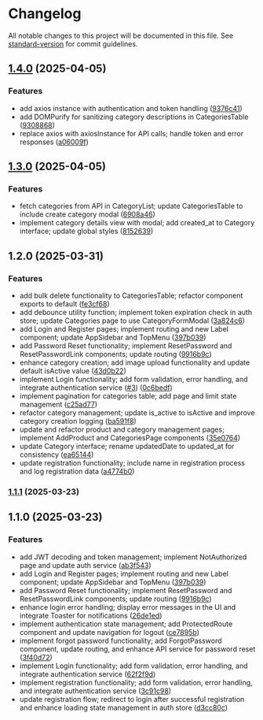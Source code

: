 # Changelog

All notable changes to this project will be documented in this file. See [standard-version](https://github.com/conventional-changelog/standard-version) for commit guidelines.

## [1.4.0](https://github.com/Temkum/sparrowcakes-cms/compare/v1.3.0...v1.4.0) (2025-04-05)


### Features

* add axios instance with authentication and token handling ([9376c41](https://github.com/Temkum/sparrowcakes-cms/commit/9376c41c2e593c992379855aed761c7ac13356fc))
* add DOMPurify for sanitizing category descriptions in CategoriesTable ([9308868](https://github.com/Temkum/sparrowcakes-cms/commit/9308868a451fa948d8ce980cc67aeb6f1245cba1))
* replace axios with axiosInstance for API calls; handle token and error responses ([a06009f](https://github.com/Temkum/sparrowcakes-cms/commit/a06009febb8d80581dbd73cfd412f004d50cb476))

## [1.3.0](https://github.com/Temkum/sparrowcakes-cms/compare/v1.2.0...v1.3.0) (2025-04-05)


### Features

* fetch categories from API in CategoryList; update CategoriesTable to include create category modal ([6908a46](https://github.com/Temkum/sparrowcakes-cms/commit/6908a46e5965bdc3421baf6d67c3dc434a600051))
* implement category details view with modal; add created_at to Category interface; update global styles ([8152639](https://github.com/Temkum/sparrowcakes-cms/commit/815263979460ad731a2d7a146b3000f8895f3e3e))

## 1.2.0 (2025-03-31)


### Features

* add bulk delete functionality to CategoriesTable; refactor component exports to default ([fe3cf68](https://github.com/Temkum/sparrowcakes-cms/commit/fe3cf68a776ba315bf5397d1cbc7cf37f5dbe5b2))
* add debounce utility function; implement token expiration check in auth store; update Categories page to use CategoryFormModal ([3a824c6](https://github.com/Temkum/sparrowcakes-cms/commit/3a824c65be7fa8f824dc677b7ac1175083e536b6))
* add Login and Register pages; implement routing and new Label component; update AppSidebar and TopMenu ([397b039](https://github.com/Temkum/sparrowcakes-cms/commit/397b039659e41c54c08afd524b0ed4d8bf4e0b45))
* add Password Reset functionality; implement ResetPassword and ResetPasswordLink components; update routing ([9916b9c](https://github.com/Temkum/sparrowcakes-cms/commit/9916b9c0410a7581e62d97f0dc52dcd20a03497d))
* enhance category creation; add image upload functionality and update default isActive value ([43d0b22](https://github.com/Temkum/sparrowcakes-cms/commit/43d0b226f2a53bb1bf926a4e8617f03eaa1ed310))
* implement Login functionality; add form validation, error handling, and integrate authentication service ([#3](https://github.com/Temkum/sparrowcakes-cms/issues/3)) ([0c6bedf](https://github.com/Temkum/sparrowcakes-cms/commit/0c6bedf42a92e70d04c67c89c1ffae544c70c509))
* implement pagination for categories table; add page and limit state management ([c25ad77](https://github.com/Temkum/sparrowcakes-cms/commit/c25ad776b825b59eb09d42a3a55a95f4b11f4fad))
* refactor category management; update is_active to isActive and improve category creation logging ([ba591f8](https://github.com/Temkum/sparrowcakes-cms/commit/ba591f8fee1473f4520a0e21c32c4f2079be4983))
* update and refactor product and category management pages; implement AddProduct and CategoriesPage components ([35e0764](https://github.com/Temkum/sparrowcakes-cms/commit/35e0764b5e06573c8b0b4d5a0c81a42c6d9ec3a8))
* update Category interface; rename updatedDate to updated_at for consistency ([ea65144](https://github.com/Temkum/sparrowcakes-cms/commit/ea65144ae27f69712be7c9679b7ea88a270b4298))
* update registration functionality; include name in registration process and log registration data ([a4774b0](https://github.com/Temkum/sparrowcakes-cms/commit/a4774b011846ccf827b266a1a1c8b095b3ffaffa))

### [1.1.1](https://github.com/Temkum/sparrowcakes-cms/compare/v1.1.0...v1.1.1) (2025-03-23)

## 1.1.0 (2025-03-23)


### Features

* add JWT decoding and token management; implement NotAuthorized page and update auth service ([ab3f543](https://github.com/Temkum/sparrowcakes-cms/commit/ab3f5435b43e08dc2299a457e5694e22c773c095))
* add Login and Register pages; implement routing and new Label component; update AppSidebar and TopMenu ([397b039](https://github.com/Temkum/sparrowcakes-cms/commit/397b039659e41c54c08afd524b0ed4d8bf4e0b45))
* add Password Reset functionality; implement ResetPassword and ResetPasswordLink components; update routing ([9916b9c](https://github.com/Temkum/sparrowcakes-cms/commit/9916b9c0410a7581e62d97f0dc52dcd20a03497d))
* enhance login error handling; display error messages in the UI and integrate Toaster for notifications ([26de1ed](https://github.com/Temkum/sparrowcakes-cms/commit/26de1ed964e51241ee3503702ca8fd204de861aa))
* implement authentication state management; add ProtectedRoute component and update navigation for logout ([ce7895b](https://github.com/Temkum/sparrowcakes-cms/commit/ce7895bd90faad33513c4bc55df5cf6b0336b8a0))
* implement forgot password functionality; add ForgotPassword component, update routing, and enhance API service for password reset ([3f40d72](https://github.com/Temkum/sparrowcakes-cms/commit/3f40d720500ff63540b8a27cd30a57817d675192))
* implement Login functionality; add form validation, error handling, and integrate authentication service ([62f2f9d](https://github.com/Temkum/sparrowcakes-cms/commit/62f2f9d047a214122c52d3dddcf563d5a91cf38b))
* implement registration functionality; add form validation, error handling, and integrate authentication service ([3c91c98](https://github.com/Temkum/sparrowcakes-cms/commit/3c91c980fecbd2bad33197f5f3bbc25d20f171c9))
* update registration flow; redirect to login after successful registration and enhance loading state management in auth store ([d3cc80c](https://github.com/Temkum/sparrowcakes-cms/commit/d3cc80c5fe875942df322614d8710d7f267b72f1))
